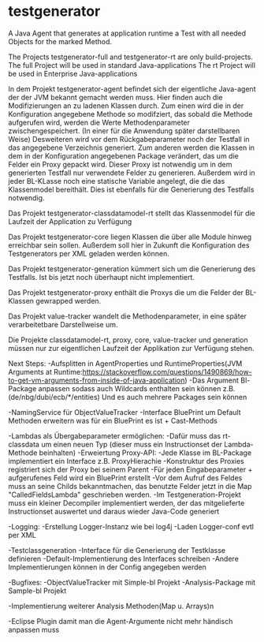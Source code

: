 # testgenerator
A Java Agent that generates at application runtime a Test with all needed Objects for the marked Method.

The Projects testgenerator-full and testgenerator-rt are only build-projects.
The full Project will be used in standard Java-applications
The rt Project will be used in Enterprise Java-applications

In dem Projekt testgenerator-agent befindet sich der eigentliche Java-agent der der JVM bekannt gemacht werden muss.
Hier finden auch die Modifizierungen an zu ladenen Klassen durch. Zum einen wird die in der Konfiguration angegebene Methode so modifziert,
das sobald die Methode aufgerufen wird, werden die Werte Methodenparameter zwischengespeichert. 
(In einer für die Anwendung später darstellbaren Weise) 
Desweiteren wird vor dem Rückgabeparameter noch der Testfall in das angegebene Verzeichnis generiert.
Zum anderen werden die Klassen in dem in der Konfiguration angegebenen Package verändert, das um die Felder ein Proxy gepackt wird. 
Dieser Proxy ist notwendig um in dem generierten Testfall nur verwendete Felder zu generieren. 
Außerdem wird in jeder BL-KLasse noch eine statische Variable angelegt, die die das Klassenmodel bereithält. 
Dies ist ebenfalls für die Generierung des Testfalls notwendig.

Das Projekt testgenerator-classdatamodel-rt stellt das Klassenmodel für die Laufzeit der Application zu Verfügung

Das Projekt testgenerator-core liegen Klassen die über alle Module hinweg erreichbar sein sollen. 
Außerdem soll hier in Zukunft die Konfiguration des Testgenerators per XML geladen werden können.

Das Projekt testgenerator-generation kümmert sich um die Generierung des Testfalls. Ist bis jetzt noch überhaupt nicht implementiert.

Das Projekt testgenerator-proxy enthält die Proxys die um die Felder der BL-Klassen gewrapped werden.

Das Projekt value-tracker wandelt die Methodenparameter, in eine später verarbeitetbare Darstellweise um.

Die Projekte classdatamodel-rt, proxy, core, value-tracker und generation müssen nur zur eigentlichen Laufzeit der Applikation zur Verfügung stehen.

Next Steps:
-Aufsplitten in AgentProperties und RuntimeProperties(JVM Arguments at Runtime:https://stackoverflow.com/questions/1490869/how-to-get-vm-arguments-from-inside-of-java-application)
-Das Argument Bl-Package anpassen sodass auch Wildcards enthalten sein können z.B.(de/nbg/dubi/ecb/*/entities)
 Und es auch mehrere Packages sein können

-NamingService für ObjectValueTracker
-Interface BluePrint um Default Methoden erweitern was für ein BluePrint es ist + Cast-Methods

-Lambdas als Übergabeparameter ermöglichen:
    -Dafür muss das rt-classdata um einen neuen Typ (dieser muss ein Instructionset der Lambda-Methode beinhalten)
    -Erweiertung Proxy-API:
        -Jede Klasse im BL-Package implementiert ein Interface z.B. ProxyHierachie
        -Konstruktur des Proxies registriert sich der Proxy bei seinem Parent
    -Für jeden Eingabeparameter + aufgerufenes Feld wird ein BluePrint erstellt
    -Vor dem Aufruf des Feldes muss an seine Childs bekanntmachen, das benutzte Felder jetzt in die Map "CalledFieldsLambda" geschrieben werden.
    -Im Testgeneration-Projekt muss ein kleiner Decompiler implementiert werden, der das mitgelieferte Instructionset auswertet und daraus wieder Java-Code generiert

-Logging:
    -Erstellung Logger-Instanz wie bei log4j
    -Laden Logger-conf evtl per XML

-Testclassgeneration
    -Interface für die Generierung der Testklasse definieren
    -Default-Implementierung des Interfaces schreiben
    -Andere Implementierungen können in der Config angegeben werden

-Bugfixes:
    -ObjectValueTracker mit Simple-bl Projekt
    -Analysis-Package mit Sample-bl Projekt

-Implementierung weiterer Analysis Methoden(Map u. Arrays)n

-Eclipse Plugin damit man die Agent-Argumente nicht mehr händisch anpassen muss
